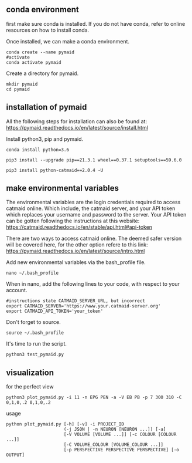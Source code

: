 
## conda environment
first make sure conda is installed. If you do not have conda, refer to online resources on how to install conda.

Once installed, we can make a conda environment.

```bash=
conda create --name pymaid
#activate
conda activate pymaid
```

Create a directory for pymaid.
```bash=
mkdir pymaid
cd pymaid
```

## installation of pymaid
 
All the following steps for installation can also be found at: https://pymaid.readthedocs.io/en/latest/source/install.html

Install python3, pip and pymaid. 

```bash=
conda install python=3.6

pip3 install --upgrade pip==21.3.1 wheel==0.37.1 setuptools==59.6.0

pip3 install python-catmaid==2.0.4 -U
```

## make environmental variables

The environmental variables are the login credentials required to access catmaid online. Which include, the catmaid server, and your API token which replaces your username and password to the server. Your API token can be gotten following the instructions at this website:
https://catmaid.readthedocs.io/en/stable/api.html#api-token

There are two ways to access catmaid online. The deemed safer version will be covered here, for the other option refere to this link:
https://pymaid.readthedocs.io/en/latest/source/intro.html

Add new environmental variables via the bash_profile file.

```bash=
nano ~/.bash_profile
```
When in nano, add the following lines to your code, with  respect to your account. 
```bash=
#instructions state CATMAID_SERVER_URL, but incorrect
export CATMAID_SERVER='https://www.your.catmaid-server.org'
export CATMAID_API_TOKEN='your_token'
```
Don't forget to source.
```bash=
source ~/.bash_profile
```

It's time to run the script.
```bash=
python3 test_pymaid.py
```


## visualization

for the perfect view
```bash=
python3 plot_pymaid.py -i 11 -n EPG PEN -a -V EB PB -p 7 300 310 -C 0,1,0,.2 0,1,0,.2
```
usage
```bash=
python plot_pymaid.py [-h] [-v] -i PROJECT_ID
                      (-j JSON | -n NEURON [NEURON ...]) [-a]
                      [-V VOLUME [VOLUME ...]] [-c COLOUR [COLOUR ...]]
                      [-C VOLUME_COLOUR [VOLUME_COLOUR ...]]
                      [-p PERSPECTIVE PERSPECTIVE PERSPECTIVE] [-o OUTPUT]
```

